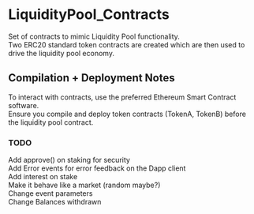 # LiquidityPool_Contracts
Set of contracts to mimic Liquidity Pool functionality.  
Two ERC20 standard token contracts are created which are then used to drive the liquidity pool economy.

## Compilation + Deployment Notes
To interact with contracts, use the preferred Ethereum Smart Contract software.  
Ensure you compile and deploy token contracts (TokenA, TokenB) before the liquidity pool contract.

### TODO
Add approve() on staking for security  
Add Error events for error feedback on the Dapp client  
Add interest on stake  
Make it behave like a market (random maybe?)  
    Change event parameters  
    Change Balances withdrawn
